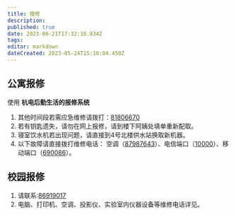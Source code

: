 ```yaml
---
title: 报修
description: 
published: true
date: 2023-06-21T17:32:18.834Z
tags: 
editor: markdown
dateCreated: 2023-05-24T15:16:04.450Z
---
```


## 公寓报修

使用 __杭电后勤生活的报修系统__

1. 其他时间段若需应急维修请拨打：[81806670](tel:81806670)
2. 若有钥匙遗失，请勿在网上报修，请到楼下阿姨处填单重新配取。
3. 寝室饮水机若出现问题，请直接到4号北楼供水站换取新机器。
4. 以下故障请直接拨打维修电话：
   空调（[87987643](tel:87987643)）、电信端口（[10000](tel:10000)）、移动端口（[690086](tel:690086)）。

## 校园报修

1. 请联系:[86919017](tel:86919017)
2. 电脑、打印机、空调、投影仪、实验室内仪器设备等维修电话详见。